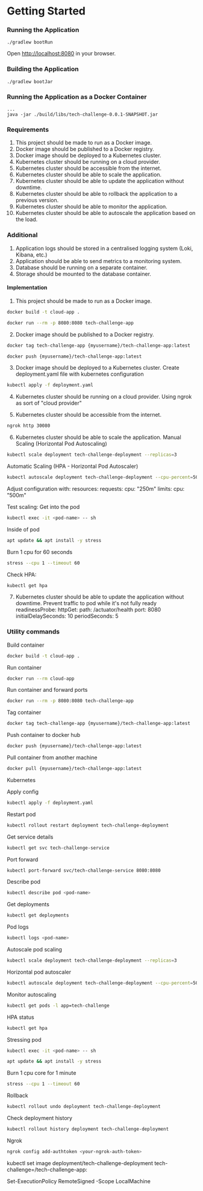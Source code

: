 # Getting Started

### Running the Application

```
./gradlew bootRun
```

Open [http://localhost:8080](http://localhost:8080) in your browser.

### Building the Application

```
./gradlew bootJar
```

### Running the Application as a Docker Container

```
...
java -jar ./build/libs/tech-challenge-0.0.1-SNAPSHOT.jar
```

### Requirements

1. This project should be made to run as a Docker image.
2. Docker image should be published to a Docker registry.
3. Docker image should be deployed to a Kubernetes cluster.
4. Kubernetes cluster should be running on a cloud provider.
5. Kubernetes cluster should be accessible from the internet.
6. Kubernetes cluster should be able to scale the application.
7. Kubernetes cluster should be able to update the application without downtime.
8. Kubernetes cluster should be able to rollback the application to a previous version.
9. Kubernetes cluster should be able to monitor the application.
10. Kubernetes cluster should be able to autoscale the application based on the load.

### Additional
1. Application logs should be stored in a centralised logging system (Loki, Kibana, etc.)
2. Application should be able to send metrics to a monitoring system.
3. Database should be running on a separate container.
4. Storage should be mounted to the database container.


#### Implementation
1. This project should be made to run as a Docker image.

```bash
docker build -t cloud-app .
```
```bash
docker run --rm -p 8080:8080 tech-challenge-app
```
2. Docker image should be published to a Docker registry.
```bash
docker tag tech-challenge-app {myusername}/tech-challenge-app:latest
```
```bash
docker push {myusername}/tech-challenge-app:latest
```
3. Docker image should be deployed to a Kubernetes cluster.
Create deployment.yaml file with kubernetes configuration
```bash
kubectl apply -f deployment.yaml
```
4. Kubernetes cluster should be running on a cloud provider.
Using ngrok as sort of "cloud provider"

5. Kubernetes cluster should be accessible from the internet.
```bash
ngrok http 30080
```
6. Kubernetes cluster should be able to scale the application.
Manual Scaling (Horizontal Pod Autoscaling)
```bash
kubectl scale deployment tech-challenge-deployment --replicas=3
```
Automatic Scaling (HPA - Horizontal Pod Autoscaler)
```bash
kubectl autoscale deployment tech-challenge-deployment --cpu-percent=50 --min=1 --max=5
```

Adjust configuration with:
resources:
  requests:
    cpu: "250m"
  limits:
    cpu: "500m"

Test scaling:
Get into the pod
```bash
kubectl exec -it <pod-name> -- sh
```
Inside of pod
```bash
apt update && apt install -y stress
```
Burn 1 cpu for 60 seconds
```bash
stress --cpu 1 --timeout 60
```

Check HPA:
```bash
kubectl get hpa
```

7. Kubernetes cluster should be able to update the application without downtime.
Prevent traffic to pod while it's not fully ready
readinessProbe:
  httpGet:
    path: /actuator/health
    port: 8080
  initialDelaySeconds: 10
  periodSeconds: 5

### Utility commands

Build container
```bash
docker build -t cloud-app .
```
Run container
```bash
docker run --rm cloud-app
```
Run container and forward ports
```bash
docker run --rm -p 8080:8080 tech-challenge-app
```
Tag container
```bash
docker tag tech-challenge-app {myusername}/tech-challenge-app:latest
```
Push container to docker hub
```bash
docker push {myusername}/tech-challenge-app:latest
```
Pull container from another machine
```bash
docker pull {myusername}/tech-challenge-app:latest
```

Kubernetes

Apply config
```bash
kubectl apply -f deployment.yaml
```
Restart pod
```bash
kubectl rollout restart deployment tech-challenge-deployment
```
Get service details
```bash
kubectl get svc tech-challenge-service
```
Port forward
```bash
kubectl port-forward svc/tech-challenge-service 8080:8080
```
Describe pod
```bash
kubectl describe pod <pod-name>
```
Get deployments
```bash
kubectl get deployments
```
Pod logs
```bash
kubectl logs <pod-name>
```

Autoscale pod scaling
```bash
kubectl scale deployment tech-challenge-deployment --replicas=3
```
Horizontal pod autoscaler
```bash
kubectl autoscale deployment tech-challenge-deployment --cpu-percent=50 --min=1 --max=5
```
Monitor autoscaling
```bash
kubectl get pods -l app=tech-challenge
```
HPA status
```bash
kubectl get hpa
```


Stressing pod
```bash
kubectl exec -it <pod-name> -- sh
```
```bash
apt update && apt install -y stress
```
Burn 1 cpu core for 1 minute
```bash
stress --cpu 1 --timeout 60
```

Rollback
```bash
kubectl rollout undo deployment tech-challenge-deployment
```

Check deployment history
```bash
kubectl rollout history deployment tech-challenge-deployment
```

Ngrok
```bash
ngrok config add-authtoken <your-ngrok-auth-token>
```

kubectl set image deployment/tech-challenge-deployment tech-challenge=<username>/tech-challenge-app:<version>

Set-ExecutionPolicy RemoteSigned -Scope LocalMachine
